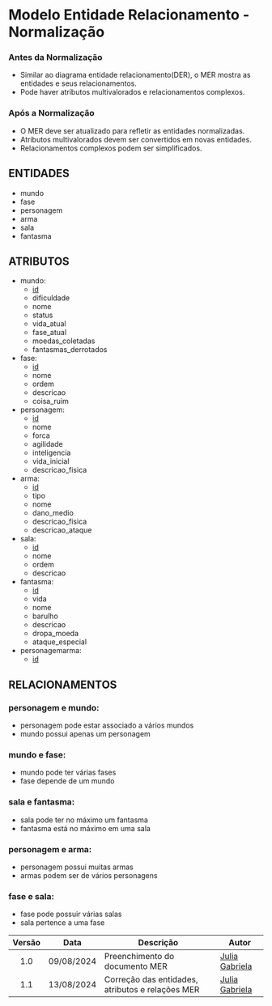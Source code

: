 # Modelo Entidade Relacionamento - Normalização
### Antes da Normalização
- Similar ao diagrama entidade relacionamento(DER), o MER mostra as entidades e seus relacionamentos.
- Pode haver atributos multivalorados e relacionamentos complexos.
### Após a Normalização
- O MER deve ser atualizado para refletir as entidades normalizadas.
- Atributos multivalorados devem ser convertidos em novas entidades.
- Relacionamentos complexos podem ser simplificados.

## ENTIDADES
- mundo
- fase
- personagem
- arma
- sala
- fantasma

## ATRIBUTOS
- mundo:
  - <ins>id</ins>
  - dificuldade
  - nome
  - status
  - vida_atual
  - fase_atual
  - moedas_coletadas
  - fantasmas_derrotados
- fase:
  - <ins>id</ins>
  - nome
  - ordem
  - descricao
  - coisa_ruim
- personagem:
  - <ins>id</ins>
  - nome
  - forca
  - agilidade
  - inteligencia
  - vida_inicial
  - descricao_fisica
- arma:
  - <ins>id</ins>
  - tipo
  - nome
  - dano_medio
  - descricao_fisica
  - descricao_ataque
- sala:
  - <ins>id</ins>
  - nome
  - ordem
  - descricao
- fantasma:
  - <ins>id</ins>
  - vida
  - nome
  - barulho
  - descricao
  - dropa_moeda
  - ataque_especial
- personagemarma:
  - <ins>id</ins>

## RELACIONAMENTOS

### personagem e mundo:
- personagem pode estar associado a vários mundos
- mundo possui apenas um personagem

### mundo e fase:
- mundo pode ter várias fases
- fase depende de um mundo

### sala e fantasma:
- sala pode ter no máximo um fantasma
- fantasma está no máximo em uma sala

### personagem e arma:
- personagem possui muitas armas
- armas podem ser de vários personagens

### fase e sala:
- fase pode possuir várias salas
- sala pertence a uma fase

| Versão |    Data    | Descrição                                       | Autor                                                                                                         |
| :----: | :--------: | ------------------------------------------------| ------------------------------------------------------------------------------------------------------------- |
| 1.0    | 09/08/2024 | Preenchimento do documento MER                  | [Julia Gabriela](https://github.com/JuliaGabP)                                                                |
| 1.1    | 13/08/2024 | Correção das entidades, atributos e relações MER| [Julia Gabriela](https://github.com/JuliaGabP)                                                                |
